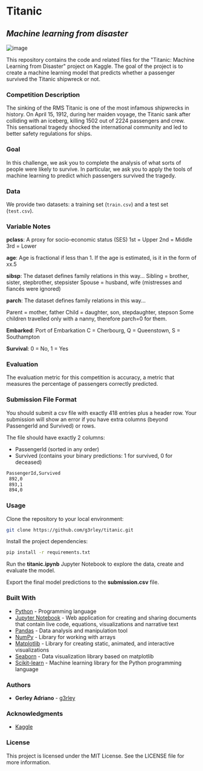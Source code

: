 # Titanic

## _Machine learning from disaster_

![image](https://github.com/g3rley/titanic/assets/96620547/2dd6bdac-46f6-4659-b7f0-7db242bd4ef5)

This repository contains the code and related files for the "Titanic: Machine Learning from Disaster" project on Kaggle. The goal of the project is to create a machine learning model that predicts whether a passenger survived the Titanic shipwreck or not.


### Competition Description

The sinking of the RMS Titanic is one of the most infamous shipwrecks in history.  On April 15, 1912, during her maiden voyage, the Titanic sank after colliding with an iceberg, killing 1502 out of 2224 passengers and crew.  This sensational tragedy shocked the international community and led to better safety regulations for ships.

### Goal

In this challenge, we ask you to complete the analysis of what sorts of people were likely to survive. In particular, we ask you to apply the tools of machine learning to predict which passengers survived the tragedy.

### Data

We provide two datasets: a training set (`train.csv`) and a test set (`test.csv`).


### Variable Notes

**pclass**: A proxy for socio-economic status (SES)
1st = Upper
2nd = Middle
3rd = Lower

**age**: Age is fractional if less than 1. If the age is estimated, is it in the form of xx.5

**sibsp**: The dataset defines family relations in this way...
Sibling = brother, sister, stepbrother, stepsister
Spouse = husband, wife (mistresses and fiancés were ignored)

**parch**: The dataset defines family relations in this way...

Parent = mother, father
Child = daughter, son, stepdaughter, stepson
Some children travelled only with a nanny, therefore parch=0 for them.

**Embarked**: Port of Embarkation
C = Cherbourg, Q = Queenstown, S = Southampton

**Survival**: 0 = No, 1 = Yes

### Evaluation

The evaluation metric for this competition is accuracy, a metric that measures the percentage of passengers correctly predicted.

### Submission File Format

You should submit a csv file with exactly 418 entries plus a header row. Your submission will show an error if you have extra columns (beyond PassengerId and Survived) or rows.

The file should have exactly 2 columns:

* PassengerId (sorted in any order)
* Survived (contains your binary predictions: 1 for survived, 0 for deceased)

``` sh
PassengerId,Survived
 892,0
 893,1
 894,0
```

### Usage

Clone the repository to your local environment:
    
```sh
git clone https://github.com/g3rley/titanic.git
```

Install the project dependencies:

    
```sh
pip install -r requirements.txt
```

Run the **titanic.ipynb** Jupyter Notebook to explore the data, create and evaluate the model.

Export the final model predictions to the **submission.csv** file.

### Built With

* [Python](https://www.python.org/) - Programming language
* [Jupyter Notebook](https://jupyter.org/) - Web application for creating and sharing documents that contain live code, equations, visualizations and narrative text
* [Pandas](https://pandas.pydata.org/) - Data analysis and manipulation tool
* [NumPy](https://numpy.org/) - Library for working with arrays
* [Matplotlib](https://matplotlib.org/) - Library for creating static, animated, and interactive visualizations
* [Seaborn](https://seaborn.pydata.org/) - Data visualization library based on matplotlib
* [Scikit-learn](https://scikit-learn.org/stable/) - Machine learning library for the Python programming language


### Authors

* **Gerley Adriano** - [g3rley](https://github.com/g3rley)

### Acknowledgments

* [Kaggle](https://www.kaggle.com/c/titanic/overview)


### License

This project is licensed under the MIT License. See the LICENSE file for more information.
